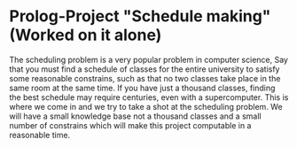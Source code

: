 # Prolog-Project "Schedule making" (Worked on it alone)

The scheduling problem is a very popular problem in computer science, Say that you must find a schedule
of classes for the entire university to satisfy some reasonable constrains, such as that no two classes take
place in the same room at the same time. If you have just a thousand classes, finding the best schedule
may require centuries, even with a supercomputer.
This is where we come in and we try to take a shot at the scheduling problem. We will have a small
knowledge base not a thousand classes and a small number of constrains which will make this project
computable in a reasonable time.

